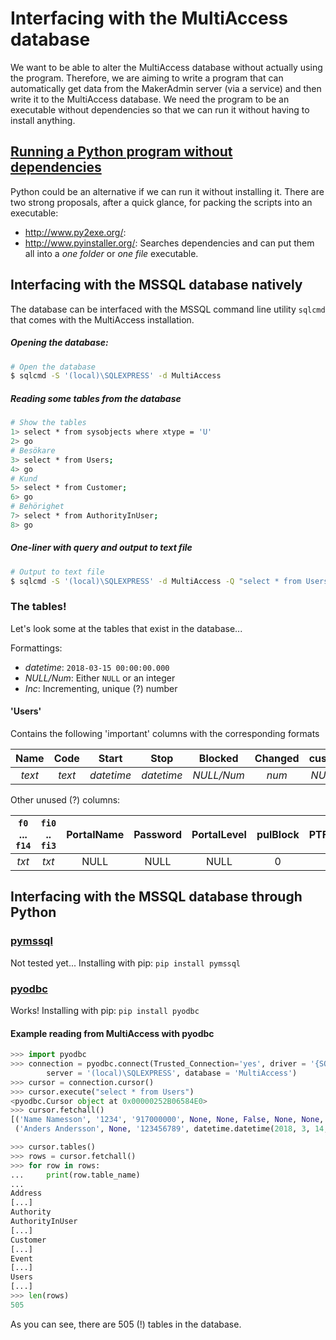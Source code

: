 # Interfacing with the MultiAccess database
We want to be able to alter the MultiAccess database without actually using the program. Therefore, we are aiming to write a program that can automatically get data from the MakerAdmin server (via a service) and then write it to the MultiAccess database. We need the program to be an executable without dependencies so that we can run it without having to install anything.

## [Running a Python program without dependencies][StackOverflow Python Executable generation]

Python could be an alternative if we can run it without installing it. There are two strong proposals, after a quick glance, for packing the scripts into an executable:

[StackOverflow Python Executable generation]: https://stackoverflow.com/questions/5458048/how-to-make-a-python-script-standalone-executable-to-run-without-any-dependency
* http://www.py2exe.org/: 
* http://www.pyinstaller.org/: Searches dependencies and can put them all into a *one folder* or *one file* executable.

## Interfacing with the MSSQL database natively
The database can be interfaced with the MSSQL command line utility `sqlcmd` that comes with the MultiAccess installation.

##### Opening the database:
```bash
# Open the database
$ sqlcmd -S '(local)\SQLEXPRESS' -d MultiAccess
```

##### Reading some tables from the database
```bash
# Show the tables
1> select * from sysobjects where xtype = 'U'
2> go
# Besökare
3> select * from Users;
4> go
# Kund
5> select * from Customer;
6> go
# Behörighet
7> select * from AuthorityInUser;
8> go
```

##### One-liner with query and output to text file
```bash
# Output to text file
$ sqlcmd -S '(local)\SQLEXPRESS' -d MultiAccess -Q "select * from Users" -o "output.txt"
```

### The tables!
Let's look some at the tables that exist in the database...

Formattings:

* *datetime*: `2018-03-15 00:00:00.000`
* *NULL/Num*: Either `NULL` or an integer
* *Inc*: Incrementing, unique (?) number

#### 'Users'
Contains the following 'important' columns with the corresponding formats

|  Name  |  Code  |   Start    |    Stop    |  Blocked   | Changed | customerId | createdTime |  Id   |
|:------:|:------:|:----------:|:----------:|:----------:|:-------:|:----------:|:-----------:|:-----:|
| *text* | *text* | *datetime* | *datetime* | *NULL/Num* |  *num*  | *NULL/Num* | *datetime*  | *Inc* |

Other unused (?) columns: 

| `f0` ... `f14` | `fi0` .. `fi3` | PortalName | Password | PortalLevel | pulBlock | PTFirstName | PTLastName |
|:--------------:|:--------------:|:----------:|:--------:|:-----------:|:--------:|:-----------:|:----------:|
|     *txt*      |     *txt*      |    NULL    |   NULL   |    NULL     |    0     |    NULL     |    NULL    |

## Interfacing with the MSSQL database through Python
### [pymssql](http://pymssql.org/en/stable/)
Not tested yet...
Installing with pip: `pip install pymssql`

### [pyodbc](https://mkleehammer.github.io/pyodbc/)
Works!
Installing with pip: `pip install pyodbc`

#### Example reading from MultiAccess with pyodbc
```python
>>> import pyodbc
>>> connection = pyodbc.connect(Trusted_Connection='yes', driver = '{SQL Server}', \
        server = '(local)\SQLEXPRESS', database = 'MultiAccess')
>>> cursor = connection.cursor()
>>> cursor.execute("select * from Users")
<pyodbc.Cursor object at 0x00000252B06584E0>
>>> cursor.fetchall()
[('Name Namesson', '1234', '917000000', None, None, False, None, None, None, None, None, None, None, None, None, None, None, None, None, None, None, None, None, None, None, 0, None, None, 1, None, None, None, False, None, None),
 ('Anders Andersson', None, '123456789', datetime.datetime(2018, 3, 14, 0, 0), datetime.datetime(2018, 3, 15, 0, 0), None, None, None, None, None, None, None, None, None, None, None, None, None, None, None, None, None, None, None, None, 0, 1, datetime.datetime(2018, 3, 14, 20, 14, 12), 2, None, None, None, False, None, None)]

>>> cursor.tables()
>>> rows = cursor.fetchall()
>>> for row in rows:
...     print(row.table_name)
...
Address
[...]
Authority
AuthorityInUser
[...]
Customer
[...]
Event
[...]
Users
[...]
>>> len(rows)
505
```

As you can see, there are 505 (!) tables in the database.